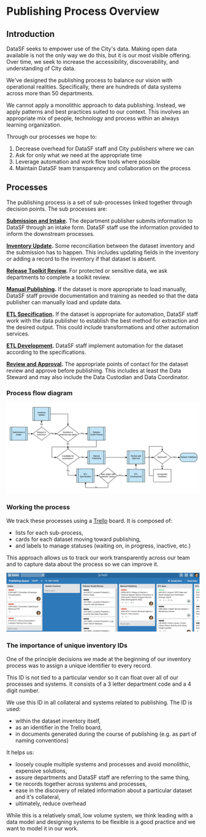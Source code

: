 # Publishing Process Overview

## Introduction

DataSF seeks to empower use of the City's data. Making open data available is not the only way we do this, but it is our most visible offering. Over time, we seek to increase the accessibility, discoverability, and understanding of City data.

We've designed the publishing process to balance our vision with operational realities. Specifically, there are hundreds of data systems across more than 50 departments.

We cannot apply a monolithic approach to data publishing. Instead, we apply patterns and best practices suited to our context. This involves an appropriate mix of people, technology and process within an always learning organization.

Through our processes we hope to:

1. Decrease overhead for DataSF staff and City publishers where we can
2. Ask for only what we need at the appropriate time
3. Leverage automation and work flow tools where possible
4. Maintain DataSF team transparency and collaboration on the process

## Processes

The publishing process is a set of sub-processes linked together through decision points. The sub processes are:

[**Submission and Intake**](/1_submission/README.md)**.** The department publisher submits information to DataSF through an intake form. DataSF staff use the information provided to inform the downstream processes.

[**Inventory Update**](/2_inventory/README.md)**.** Some reconciliation between the dataset inventory and the submission has to happen. This includes updating fields in the inventory or adding a record to the inventory if that dataset is absent.

[**Release Toolkit Review**](/3_release_toolkit_review/README.md)**.** For protected or sensitive data, we ask departments to complete a toolkit review.

[**Manual Publishing**](/4_manual_publishing/README.md)**.** If the dataset is more appropriate to load manually, DataSF staff provide documentation and training as needed so that the data publisher can manually load and update data.

[**ETL Specification**](/5_etl_specification/README.md)**.** If the dataset is appropriate for automation, DataSF staff work with the data publisher to establish the best method for extraction and the desired output. This could include transformations and other automation services.

[**ETL Development**](/6_etl_development/README.md)**.** DataSF staff implement automation for the dataset according to the specifications.

[**Review and Approval**](/7_review_and_approval/README.md)**.** The appropriate points of contact for the dataset review and approve before publishing. This includes at least the Data Steward and may also include the Data Custodian and Data Coordinator.

### Process flow diagram

![](/assets/publishing_process.png)

### Working the process

We track these processes using a [Trello](/technology/trello.md) board. It is composed of:

* lists for each sub-process,
* cards for each dataset moving toward publishing, 
* and labels to manage statuses \(waiting on, in progress, inactive, etc.\) 

This approach allows us to track our work transparently across our team and to capture data about the process so we can improve it.

![](/assets/trello_screen.png)

### The importance of unique inventory IDs

One of the principle decisions we made at the beginning of our inventory process was to assign a unique identifier to every record.

This ID is not tied to a particular vendor so it can float over all of our processes and systems. It consists of a 3 letter department code and a 4 digit number.

We use this ID in all collateral and systems related to publishing. The ID is used:

* within the dataset inventory itself,
* as an identifier in the Trello board,
* in documents generated during the course of publishing \(e.g. as part of naming conventions\)

It helps us:

* loosely couple multiple systems and processes and avoid monolithic, expensive solutions,
* assure departments and DataSF staff are referring to the same thing,
* tie records together across systems and processes,
* ease in the discovery of related information about a particular dataset and it's collateral,
* ultimately, reduce overhead

While this is a relatively small, low volume system, we think leading with a data model and designing systems to be flexible is a good practice and we want to model it in our work.

